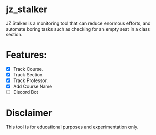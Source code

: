 # jz_stalker
JZ Stalker is a monitoring tool that can reduce enormous efforts, and automate boring tasks such as checking for an empty seat in a class section. 

# Features:
- [X] Track Course.
- [X] Track Section.
- [X] Track Professor.
- [X] Add Course Name
- [ ] Discord Bot
 
# Disclaimer
This tool is for educational purposes and experimentation only.
